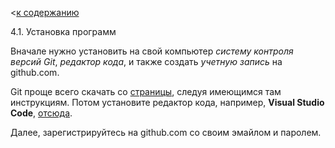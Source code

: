 <[к содержанию](/./readme.md)

4.1. Установка программ

Вначале нужно установить на свой компьютер _систему контроля версий Git_, _редактор кода_, и также создать _учетную запись_ на github.com. 

Git проще всего скачать со [страницы](https://github.com/), следуя имеющимся там инструкциям. Потом установите редактор кода, например, **Visual Studio Code**, [отсюда](https://code.visualstudio.com/).

Далее, зарегистрируйтесь на github.com со своим эмайлом и паролем.